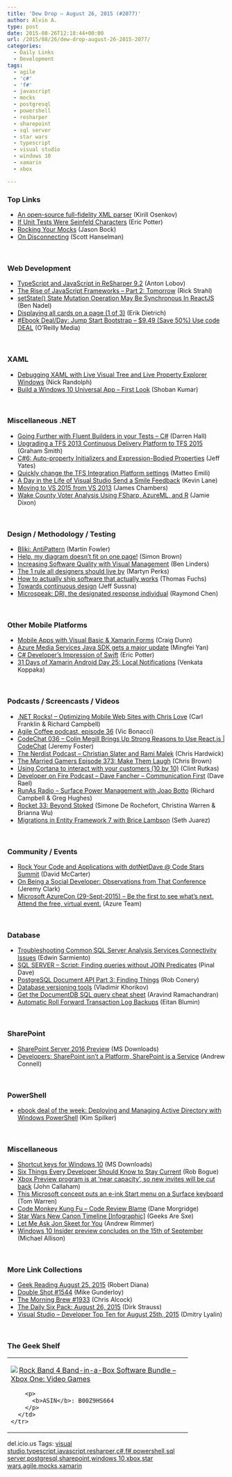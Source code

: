 ```yaml
---
title: 'Dew Drop – August 26, 2015 (#2077)'
author: Alvin A.
type: post
date: 2015-08-26T12:18:44+00:00
url: /2015/08/26/dew-drop-august-26-2015-2077/
categories:
  - Daily Links
  - Development
tags:
  - agile
  - 'c#'
  - 'f#'
  - javascript
  - mocks
  - postgresql
  - powershell
  - resharper
  - sharepoint
  - sql server
  - star wars
  - typescript
  - visual studio
  - windows 10
  - xamarin
  - xbox

---
```

### <a name="top"></a>Top Links

  * <a href="http://blogs.msdn.com/b/kirillosenkov/archive/2015/08/25/an-open-source-full-fidelity-xml-parser.aspx" target="_blank">An open-source full-fidelity XML parser</a> (Kirill Osenkov)
  * <a href="http://blog.apterainc.com/custom-software/if-unit-tests-were-seinfeld-characters" target="_blank">If Unit Tests Were Seinfeld Characters</a> (Eric Potter)
  * <a href="http://magenic.com/Blog/Post/113/Rocking-Your-Mocks" target="_blank">Rocking Your Mocks</a> (Jason Bock)
  * <a href="http://feeds.hanselman.com/~/108084610/0/scotthanselman~On-Disconnecting.aspx" target="_blank">On Disconnecting</a> (Scott Hanselman)

&nbsp;

### <a name="web"></a>Web Development

  * <a href="http://blog.jetbrains.com/dotnet/2015/08/25/typescript-and-javascript-in-resharper-9-2/" target="_blank">TypeScript and JavaScript in ReSharper 9.2</a> (Anton Lobov)
  * <a href="http://feedproxy.google.com/~r/RickStrahl/~3/58xqAfNs-xw/The-Rise-of-JavaScript-Frameworks-Part-2-Tomorrow" target="_blank">The Rise of JavaScript Frameworks – Part 2: Tomorrow</a> (Rick Strahl)
  * <a href="http://www.bennadel.com/blog/2893-setstate-state-mutation-operation-may-be-synchronous-in-reactjs.htm" target="_blank">setState() State Mutation Operation May Be Synchronous In ReactJS</a> (Ben Nadel)
  * <a href="http://www.infragistics.com/community/blogs/erikdietrich/archive/2015/08/25/displaying-all-cards-on-a-page-1-of-3.aspx" target="_blank">Displaying all cards on a page (1 of 3)</a> (Erik Dietrich)
  * <a href="http://feedproxy.google.com/~r/oreilly/news/~3/1UoqFgG1L4M/9780992279431.do" target="_blank">#Ebook Deal/Day: Jump Start Bootstrap &#8211; $9.49 (Save 50%) Use code DEAL</a> (O&#8217;Reilly Media)

&nbsp;

### <a name="silverlight"></a>XAML

  * <a href="https://visualstudiomagazine.com/articles/2015/08/01/debugging-xaml.aspx" target="_blank">Debugging XAML with Live Visual Tree and Live Property Explorer Windows</a> (Nick Randolph)
  * <a href="http://feedproxy.google.com/~r/netCurryRecentArticles/~3/RJ-nOeC7HTY/ShowArticle.aspx" target="_blank">Build a Windows 10 Universal App – First Look</a> (Shoban Kumar)

&nbsp;

### <a name="dotnet"></a>Miscellaneous .NET

  * <a href="http://www.cognim.co.uk/going-further-with-fluent-builders-in-your-tests-c/" target="_blank">Going Further with Fluent Builders in your Tests – C#</a> (Darren Hall)
  * <a href="http://pleasereleaseme.net/upgrading-a-tfs-2013-continuous-delivery-platform-to-tfs-2015/" target="_blank">Upgrading a TFS 2013 Continuous Delivery Platform to TFS 2015</a> (Graham Smith)
  * <a href="http://feedproxy.google.com/~r/SomewhatAbstract/~3/teMrQs3dCzY/" target="_blank">C#6: Auto-property Initializers and Expression-Bodied Properties</a> (Jeff Yates)
  * <a href="http://feedproxy.google.com/~r/MattsAlmSpace/~3/Gaoh4Yn6R6k/quickly-change-tfs-integration-platform.html" target="_blank">Quickly change the TFS Integration Platform settings</a> (Matteo Emili)
  * <a href="http://blogs.msdn.com/b/visualstudio/archive/2015/08/25/a-day-in-the-life-of-visual-studio-send-a-smile-feedback.aspx" target="_blank">A Day in the Life of Visual Studio Send a Smile Feedback</a> (Kevin Lane)
  * <a href="http://feedproxy.google.com/~r/CanDevs/~3/PNKFBISu2v0/moving-to-vs-2015-from-vs-2013.aspx" target="_blank">Moving to VS 2015 from VS 2013</a> (James Chambers)
  * <a href="https://jamessdixon.wordpress.com/2015/08/25/wake-county-voter-analysis-using-fsharp-azureml-and-r/" target="_blank">Wake County Voter Analysis Using FSharp, AzureML, and R</a> (Jamie Dixon)

&nbsp;

### <a name="design"></a>Design / Methodology / Testing

  * <a href="http://martinfowler.com/bliki/AntiPattern.html" target="_blank">Bliki: AntiPattern</a> (Martin Fowler)
  * <a href="http://www.codingthearchitecture.com/2015/08/25/help_my_diagram_doesnt_fit_on_one_page.html" target="_blank">Help, my diagram doesn&#8217;t fit on one page!</a> (Simon Brown)
  * <a href="http://www.benlinders.com/2015/increasing-software-quality-with-visual-management/" target="_blank">Increasing Software Quality with Visual Management</a> (Ben Linders)
  * <a href="http://www.webdesignerdepot.com/2015/08/the-1-rule-all-designers-should-live-by/" target="_blank">The 1 rule all designers should live by</a> (Martyn Perks)
  * <a href="http://feedproxy.google.com/~r/miraculous/~3/RQ8BTX7mb4s/" target="_blank">How to actually ship software that actually works</a> (Thomas Fuchs)
  * <a href="http://feedproxy.google.com/~r/oreilly/news/~3/ZKrHcmQ5Jh0/towards-continuous-design.html" target="_blank">Towards continuous design</a> (Jeff Sussna)
  * <a href="http://blogs.msdn.com/b/oldnewthing/archive/2015/08/25/10637277.aspx" target="_blank">Microspeak: DRI, the designated response individual</a> (Raymond Chen)

&nbsp;

### <a name="mobile"></a>Other Mobile Platforms

  * <a href="https://blog.xamarin.com/mobile-apps-with-visual-basic-xamarin.forms/" target="_blank">Mobile Apps with Visual Basic & Xamarin.Forms</a> (Craig Dunn)
  * <a href="http://azure.microsoft.com/blog/2015/08/25/azure-media-services-java-sdk-gets-a-major-update/" target="_blank">Azure Media Services Java SDK gets a major update</a> (Mingfei Yan)
  * <a href="http://humbletoolsmith.com/2015/08/09/A-C%23-developers-impressions-of-swift/" target="_blank">C# Developer&#8217;s Impression of Swift</a> (Eric Potter)
  * <a href="http://blog.falafel.com/31-days-of-xamarin-android-day-25-local-notifications/" target="_blank">31 Days of Xamarin Android Day 25: Local Notifications</a> (Venkata Koppaka)

&nbsp;

### <a name="podcasts"></a>Podcasts / Screencasts / Videos

  * <a href="http://www.dotnetrocks.com/default.aspx?ShowNum=1183" target="_blank">.NET Rocks! &#8211; Optimizing Mobile Web Sites with Chris Love</a> (Carl Franklin & Richard Campbell)
  * <a href="http://agilecoffee.com/episode36/" target="_blank">Agile Coffee podcast, episode 36</a> (Vic Bonacci)
  * <a href="https://channel9.msdn.com/Shows/codechat/036" target="_blank">CodeChat 036 &#8211; Colin Megill Brings Up Strong Reasons to Use React.js | CodeChat</a> (Jeremy Foster)
  * <a href="http://nerdist.libsyn.com/christian-slater-and-rami-malek" target="_blank">The Nerdist Podcast &#8211; Christian Slater and Rami Malek</a> (Chris Hardwick)
  * <a href="http://www.themarriedgamers.net/the-married-gamers-episode-373-make-them-laugh/" target="_blank">The Married Gamers Episode 373: Make Them Laugh</a> (Chris Brown)
  * <a href="http://blogs.windows.com/buildingapps/2015/08/25/using-cortana-to-interact-with-your-customers-10-by-10/" target="_blank">Using Cortana to interact with your customers (10 by 10)</a> (Clint Rutkas)
  * <a href="http://developeronfire.com:80/Podcast/Episodes/dave-fancher-communication-first" target="_blank">Developer on Fire Podcast &#8211; Dave Fancher &#8211; Communication First</a> (Dave Rael)
  * <a href="http://feedproxy.google.com/~r/RunaAsRadioWma/~3/UlFye4YTtFc/default.aspx" target="_blank">RunAs Radio &#8211; Surface Power Management with Joao Botto</a> (Richard Campbell & Greg Hughes)
  * <a href="http://relay.fm/rocket/33" target="_blank">Rocket 33: Beyond Stoked</a> (Simone De Rochefort, Christina Warren & Brianna Wu)
  * <a href="https://channel9.msdn.com/Blogs/Seth-Juarez/Migrations-in-Entity-Framework-7-with-Brice-Lambson" target="_blank">Migrations in Entity Framework 7 with Brice Lambson</a> (Seth Juarez)

&nbsp;

### <a name="events"></a>Community / Events

  * <a href="https://dotnettips.wordpress.com/2015/08/25/rock-your-code-and-applications-with-dotnetdave/" target="_blank">Rock Your Code and Applications with dotNetDave @ Code Stars Summit</a> (David McCarter)
  * <a href="http://jeremybytes.blogspot.com/2015/08/on-being-social-developer-observations.html" target="_blank">On Being a Social Developer: Observations from That Conference</a> (Jeremy Clark)
  * <a href="https://azure.microsoft.com/en-us/azurecon/?WT.mc_id=DX_MVP4025064" target="_blank">Microsoft AzureCon (29-Sept-2015) &#8211; Be the first to see what’s next. Attend the free, virtual event.</a> (Azure Team)

&nbsp;

### <a name="sql"></a>Database

  * <a href="http://feedproxy.google.com/~r/MSSQLTips-LatestSqlServerTips/~3/-TCmrDcy1HQ/tip.asp" target="_blank">Troubleshooting Common SQL Server Analysis Services Connectivity Issues</a> (Edwin Sarmiento)
  * <a href="http://blog.sqlauthority.com/2015/08/26/sql-server-script-finding-queries-without-join-predicates/" target="_blank">SQL SERVER – Script: Finding queries without JOIN Predicates</a> (Pinal Dave)
  * <a href="http://feedproxy.google.com/~r/wekeroad/EeKc/~3/eGiF_-FJyAA/" target="_blank">PostgreSQL Document API Part 3: Finding Things</a> (Rob Conery)
  * <a href="http://enterprisecraftsmanship.com/2015/08/26/database-versioning-tools/" target="_blank">Database versioning tools</a> (Vladimir Khorikov)
  * <a href="http://azure.microsoft.com/blog/2015/08/25/get-the-documentdb-sql-query-cheat-sheet/" target="_blank">Get the DocumentDB SQL query cheat sheet</a> (Aravind Ramachandran)
  * <a href="http://www.madeiradata.com/automatic-roll-forward-transaction-log-backups/" target="_blank">Automatic Roll Forward Transaction Log Backups</a> (Eitan Blumin)

&nbsp;

### <a name="sp"></a>SharePoint

  * <a href="http://www.microsoft.com/en-us/download/details.aspx?id=48712&WT.mc_id=DX_MVP4025064" target="_blank">SharePoint Server 2016 Preview</a> (MS Downloads)
  * <a href="http://feedproxy.google.com/~r/AndrewConnell/~3/UKXRmKPG33Q/developers-sharepoint-isn%E2%80%99t-a-platform-sharepoint-is-a-service" target="_blank">Developers: SharePoint isn’t a Platform, SharePoint is a Service</a> (Andrew Connell)

&nbsp;

### <a name="ps"></a>PowerShell

  * <a href="http://blogs.msdn.com/b/microsoft_press/archive/2015/08/25/ebook-deal-of-the-week-deploying-and-managing-active-directory-with-windows-powershell.aspx" target="_blank">ebook deal of the week: Deploying and Managing Active Directory with Windows PowerShell</a> (Kim Spilker)

&nbsp;

### <a name="misc"></a>Miscellaneous

  * <a href="http://www.microsoft.com/en-us/download/details.aspx?id=48716&WT.mc_id=DX_MVP4025064" target="_blank">Shortcut keys for Windows 10</a> (MS Downloads)
  * <a href="http://www.developer.com/mgmt/six-things-every-developer-should-know-to-stay-current.html" target="_blank">Six Things Every Developer Should Know to Stay Current</a> (Rob Bogue)
  * <a href="http://feedproxy.google.com/~r/wmexperts/~3/uWw_SR0q8vY/story01.htm" target="_blank">Xbox Preview program is at &#8216;near capacity&#8217;, so new invites will be cut back</a> (John Callaham)
  * <a href="http://www.theverge.com/2015/8/25/9204603/microsoft-displaycover-surface-keyboard-concept" target="_blank">This Microsoft concept puts an e-ink Start menu on a Surface keyboard</a> (Tom Warren)
  * <a href="http://codemonkeykungfu.com/comic/code_review_blame" target="_blank">Code Monkey Kung Fu &#8211; Code Review Blame</a> (Dane Morgridge)
  * <a href="http://www.geeksaresexy.net/2015/08/25/star-wars-new-canon-timeline-infographic/" target="_blank">Star Wars New Canon Timeline [Infographic]</a> (Geeks Are Sxe)
  * <a href="http://lmajsfy.com/" target="_blank">Let Me Ask Jon Skeet for You</a> (Andrew Rimmer)
  * <a href="http://wmpoweruser.com/windows-10-insider-preview-concludes-15th-september/" target="_blank">Windows 10 Insider preview concludes on the 15th of September</a> (Michael Allison)

&nbsp;

### <a name="links"></a>More Link Collections

  * <a href="http://feeds.regulargeek.com/~r/RegularGeek/~3/yeBb7Ui4olc/" target="_blank">Geek Reading August 25, 2015</a> (Robert Diana)
  * <a href="http://afreshcup.com/home/2015/8/25/double-shot-1544.html" target="_blank">Double Shot #1544</a> (Mike Gunderloy)
  * <a href="http://feedproxy.google.com/~r/ReflectivePerspective/~3/V0wv2JuAmQY/" target="_blank">The Morning Brew #1933</a> (Chris Alcock)
  * <a href="http://www.dirkstrauss.com/the-daily-six-pack/windows-10-vs-2015-project-templates" target="_blank">The Daily Six Pack: August 26, 2015</a> (Dirk Strauss)
  * <a href="http://www.lyalin.com/2015/08/25/visual-studio-developer-top-ten-for-august-25th-2015/" target="_blank">Visual Studio – Developer Top Ten for August 25th, 2015</a> (Dmitry Lyalin)

&nbsp;

### <a name="shelf"></a>The Geek Shelf

<div id="scid:7dc1bd33-94bd-46fd-a20b-0131235bcd47:7fe102b9-bea9-4b6d-8326-352d2375ee90" class="wlWriterEditableSmartContent" style="float: none; padding-bottom: 0px; padding-top: 0px; padding-left: 0px; margin: 0px; display: inline; padding-right: 0px">
  <table cellspacing="0" cellpadding="2" width="400" border="0" unselectable="on">
    <tr>
      <td valign="top" width="400">
        <p>
          <a title="Rock Band 4 Band-in-a-Box Software Bundle - Xbox One: Video Games" href="http://www.amazon.com/exec/obidos/ASIN/B00Z9HS664/amazin-20"><img data-recalc-dims="1" decoding="async" src="https://i0.wp.com/images.amazon.com/images/P/B00Z9HS664.01.MZZZZZZZ.jpg?w=660" border="0" align="left" style="float:left" />Rock Band 4 Band-in-a-Box Software Bundle &#8211; Xbox One: Video Games</a>
        </p>
        
        <p>
          <b>ASIN</b>: B00Z9HS664
        </p>
      </td>
    </tr>
  </table>
</div>

<div id="scid:0767317B-992E-4b12-91E0-4F059A8CECA8:13ca5f12-3cd2-47b7-8857-599d89664997" class="wlWriterEditableSmartContent" style="float: none; padding-bottom: 0px; padding-top: 0px; padding-left: 0px; margin: 0px; display: inline; padding-right: 0px">
  del.icio.us Tags: <a href="http://del.icio.us/popular/visual+studio" rel="tag">visual studio</a>,<a href="http://del.icio.us/popular/typescript" rel="tag">typescript</a>,<a href="http://del.icio.us/popular/javascript" rel="tag">javascript</a>,<a href="http://del.icio.us/popular/resharper" rel="tag">resharper</a>,<a href="http://del.icio.us/popular/c%23" rel="tag">c#</a>,<a href="http://del.icio.us/popular/f%23" rel="tag">f#</a>,<a href="http://del.icio.us/popular/powershell" rel="tag">powershell</a>,<a href="http://del.icio.us/popular/sql+server" rel="tag">sql server</a>,<a href="http://del.icio.us/popular/postgresql" rel="tag">postgresql</a>,<a href="http://del.icio.us/popular/sharepoint" rel="tag">sharepoint</a>,<a href="http://del.icio.us/popular/windows+10" rel="tag">windows 10</a>,<a href="http://del.icio.us/popular/xbox" rel="tag">xbox</a>,<a href="http://del.icio.us/popular/star+wars" rel="tag">star wars</a>,<a href="http://del.icio.us/popular/agile" rel="tag">agile</a>,<a href="http://del.icio.us/popular/mocks" rel="tag">mocks</a>,<a href="http://del.icio.us/popular/xamarin" rel="tag">xamarin</a>
</div>